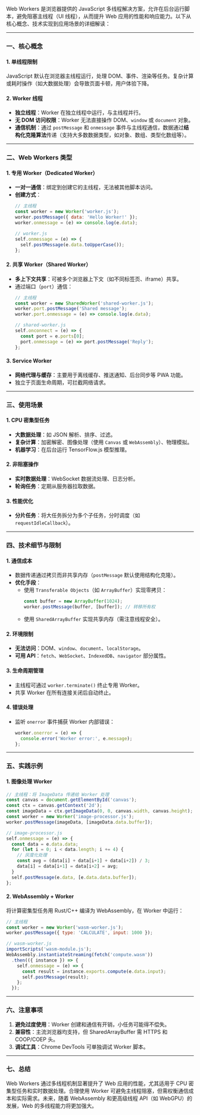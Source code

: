 Web Workers 是浏览器提供的 JavaScript 多线程解决方案，允许在后台运行脚本，避免阻塞主线程（UI 线程），从而提升 Web 应用的性能和响应能力。以下从核心概念、技术实现到应用场景的详细解读：

---

### **一、核心概念**
#### 1. **单线程限制**
JavaScript 默认在浏览器主线程运行，处理 DOM、事件、渲染等任务。复杂计算或耗时操作（如大数据处理）会导致页面卡顿，用户体验下降。

#### 2. **Worker 线程**
- **独立线程**：Worker 在独立线程中运行，与主线程并行。
- **无 DOM 访问权限**：Worker 无法直接操作 DOM、`window` 或 `document` 对象。
- **通信机制**：通过 `postMessage` 和 `onmessage` 事件与主线程通信，数据通过**结构化克隆算法**传递（支持大多数数据类型，如对象、数组、类型化数组等）。

---

### **二、Web Workers 类型**
#### 1. **专用 Worker（Dedicated Worker）**
- **一对一通信**：绑定到创建它的主线程，无法被其他脚本访问。
- **创建方式**：
  ```javascript
  // 主线程
  const worker = new Worker('worker.js');
  worker.postMessage({ data: 'Hello Worker!' });
  worker.onmessage = (e) => console.log(e.data);

  // worker.js
  self.onmessage = (e) => {
    self.postMessage(e.data.toUpperCase());
  };
  ```

#### 2. **共享 Worker（Shared Worker）**
- **多上下文共享**：可被多个浏览器上下文（如不同标签页、iframe）共享。
- 通过端口（`port`）通信：
  ```javascript
  // 主线程
  const worker = new SharedWorker('shared-worker.js');
  worker.port.postMessage('Shared message');
  worker.port.onmessage = (e) => console.log(e.data);

  // shared-worker.js
  self.onconnect = (e) => {
    const port = e.ports[0];
    port.onmessage = (e) => port.postMessage('Reply');
  };
  ```

#### 3. **Service Worker**
- **网络代理与缓存**：主要用于离线缓存、推送通知、后台同步等 PWA 功能。
- 独立于页面生命周期，可拦截网络请求。

---

### **三、使用场景**
#### 1. **CPU 密集型任务**
- **大数据处理**：如 JSON 解析、排序、过滤。
- **复杂计算**：加密解密、图像处理（使用 `Canvas` 或 `WebAssembly`）、物理模拟。
- **机器学习**：在后台运行 TensorFlow.js 模型推理。

#### 2. **非阻塞操作**
- **实时数据处理**：WebSocket 数据流处理、日志分析。
- **轮询任务**：定期从服务器拉取数据。

#### 3. **性能优化**
- **分片任务**：将大任务拆分为多个子任务，分时调度（如 `requestIdleCallback`）。

---

### **四、技术细节与限制**
#### 1. **通信成本**
- 数据传递通过拷贝而非共享内存（`postMessage` 默认使用结构化克隆）。
- **优化手段**：
  - 使用 `Transferable Objects`（如 `ArrayBuffer`）实现零拷贝：
    ```javascript
    const buffer = new ArrayBuffer(1024);
    worker.postMessage(buffer, [buffer]); // 转移所有权
    ```
  - 使用 `SharedArrayBuffer` 实现共享内存（需注意线程安全）。

#### 2. **环境限制**
- **无法访问**：DOM、`window`、`document`、`localStorage`。
- **可用 API**：`fetch`、`WebSocket`、`IndexedDB`、`navigator` 部分属性。

#### 3. **生命周期管理**
- 主线程可通过 `worker.terminate()` 终止专用 Worker。
- 共享 Worker 在所有连接关闭后自动终止。

#### 4. **错误处理**
- 监听 `onerror` 事件捕获 Worker 内部错误：
  ```javascript
  worker.onerror = (e) => {
    console.error('Worker error:', e.message);
  };
  ```

---

### **五、实践示例**
#### 1. **图像处理 Worker**
```javascript
// 主线程：将 ImageData 传递给 Worker 处理
const canvas = document.getElementById('canvas');
const ctx = canvas.getContext('2d');
const imageData = ctx.getImageData(0, 0, canvas.width, canvas.height);
const worker = new Worker('image-processor.js');
worker.postMessage(imageData, [imageData.data.buffer]);

// image-processor.js
self.onmessage = (e) => {
  const data = e.data.data;
  for (let i = 0; i < data.length; i += 4) {
    // 灰度化处理
    const avg = (data[i] + data[i+1] + data[i+2]) / 3;
    data[i] = data[i+1] = data[i+2] = avg;
  }
  self.postMessage(e.data, [e.data.data.buffer]);
};
```

#### 2. **WebAssembly + Worker**
将计算密集型任务用 Rust/C++ 编译为 WebAssembly，在 Worker 中运行：
```javascript
// 主线程
const worker = new Worker('wasm-worker.js');
worker.postMessage({ type: 'CALCULATE', input: 1000 });

// wasm-worker.js
importScripts('wasm-module.js');
WebAssembly.instantiateStreaming(fetch('compute.wasm'))
  .then(({ instance }) => {
    self.onmessage = (e) => {
      const result = instance.exports.compute(e.data.input);
      self.postMessage(result);
    };
  });
```

---

### **六、注意事项**
1. **避免过度使用**：Worker 创建和通信有开销，小任务可能得不偿失。
2. **兼容性**：主流浏览器均支持，但 SharedArrayBuffer 需 HTTPS 和 COOP/COEP 头。
3. **调试工具**：Chrome DevTools 可单独调试 Worker 脚本。

---

### **七、总结**
Web Workers 通过多线程机制显著提升了 Web 应用的性能，尤其适用于 CPU 密集型任务和实时数据处理。合理使用 Worker 可避免主线程阻塞，但需权衡通信成本和实际需求。未来，随着 WebAssembly 和更高级线程 API（如 WebGPU）的发展，Web 的多线程能力将更加强大。
